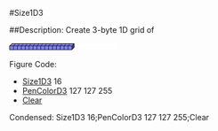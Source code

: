 #Size1D3

##Description: Create 3-byte 1D grid of <width>

![](Size1D3.png)

Figure Code:
- [Size1D3](Size1D3.md) 16
- [PenColorD3](PenColorD3.md) 127 127 255
- [Clear](Clear.md)

Condensed: Size1D3 16;PenColorD3 127 127 255;Clear

